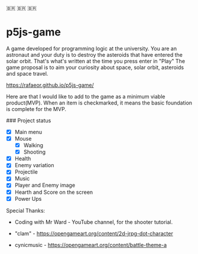 🇧🇷 🇧🇷 🇧🇷

# p5js-game
A game developed for programming logic at the university.
You are an astronaut and your duty is to destroy the asteroids that have entered the solar orbit. That's what's written at the time you press enter in "Play"
The game proposal is to aim your curiosity about space, solar orbit, asteroids and space travel.

https://rafaeor.github.io/p5js-game/

Here are that I would like to add to the game as a minimum viable product(MVP). 
When an item is checkmarked, it means the basic foundation is complete for the MVP.

\### Project status

- [x] Main menu
- [x] Mouse
  - [x] Walking
  - [x] Shooting
- [x] Health
- [x] Enemy variation
- [x] Projectile
- [x] Music
- [x] Player and Enemy image
- [x] Hearth and Score on the screen
- [x] Power Ups

Special Thanks:

- Coding with Mr Ward - YouTube channel, for the shooter tutorial.

- "clam" - https://opengameart.org/content/2d-jrpg-dot-character

- cynicmusic - https://opengameart.org/content/battle-theme-a
